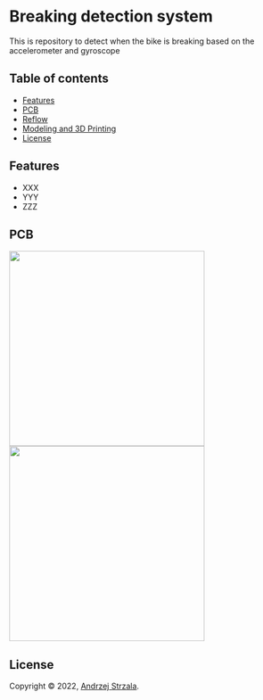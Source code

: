 # Breaking detection system
This is repository to detect when the bike is breaking based on the accelerometer and gyroscope


## Table of contents
* [Features](#Features)
* [PCB](#PCB)
* [Reflow](#Reflow)
* [Modeling and 3D Printing](#modeling-and-3d-printing)
* [License](#License)

## Features
- XXX
- YYY
- ZZZ
	
## PCB
<p float="left">
  <img src="./images/pcb1.png" width="350" />
  <img src="./images/pcb2.png" width="350" /> 
</p>


## License

Copyright © 2022, [Andrzej Strzala](https://www.linkedin.com/in/andrzejstrzala/).
